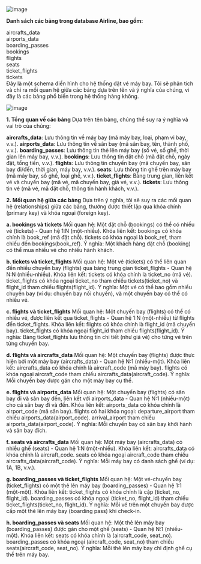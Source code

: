 
![image](https://github.com/user-attachments/assets/fadb8089-9143-4290-a3c9-de38cdb1baab)


**Danh sách các bảng trong database Airline, bao gồm:**

aircrafts_data <br>
airports_data <br>
boarding_passes <br>
bookings <br>
flights <br>
seats <br>
ticket_flights <br>
tickets<br>
Đây là một schema điển hình cho hệ thống đặt vé máy bay. Tôi sẽ phân tích và chỉ ra mối quan hệ giữa các bảng dựa trên tên và ý nghĩa của chúng, vì đây là các bảng phổ biến trong hệ thống hàng không.

![image](https://github.com/user-attachments/assets/ead1e108-120f-4f7f-abf8-286c306fd5d2)

**1. Tổng quan về các bảng**
Dựa trên tên bảng, chúng thể suy ra ý nghĩa và vai trò của chúng:

**aircrafts_data**: Lưu thông tin về máy bay (mã máy bay, loại, phạm vi bay, v.v.).
**airports_data**: Lưu thông tin về sân bay (mã sân bay, tên, thành phố, v.v.).
**boarding_passes**: Lưu thông tin thẻ lên máy bay (số vé, số ghế, thời gian lên máy bay, v.v.).
**bookings**: Lưu thông tin đặt chỗ (mã đặt chỗ, ngày đặt, tổng tiền, v.v.).
**flights**: Lưu thông tin chuyến bay (mã chuyến bay, sân bay đi/đến, thời gian, máy bay, v.v.).
**seats**: Lưu thông tin ghế trên máy bay (mã máy bay, số ghế, loại ghế, v.v.).
**ticket_flights**: Bảng trung gian, liên kết vé và chuyến bay (mã vé, mã chuyến bay, giá vé, v.v.).
**tickets**: Lưu thông tin vé (mã vé, mã đặt chỗ, thông tin hành khách, v.v.).

**2. Mối quan hệ giữa các bảng**
Dựa trên ý nghĩa, tôi sẽ suy ra các mối quan hệ (relationships) giữa các bảng, thường được thiết lập qua khóa chính (primary key) và khóa ngoại (foreign key).

**a. bookings và tickets**
Mối quan hệ: Một đặt chỗ (bookings) có thể có nhiều vé (tickets) - Quan hệ 1:N (một-nhiều).
Khóa liên kết:
bookings có khóa chính là book_ref (mã đặt chỗ).
tickets có khóa ngoại là book_ref, tham chiếu đến bookings(book_ref).
Ý nghĩa: Một khách hàng đặt chỗ (booking) có thể mua nhiều vé cho nhiều hành khách.

**b. tickets và ticket_flights**
Mối quan hệ: Một vé (tickets) có thể liên quan đến nhiều chuyến bay (flights) qua bảng trung gian ticket_flights - Quan hệ N:N (nhiều-nhiều).
Khóa liên kết:
tickets có khóa chính là ticket_no (mã vé).
ticket_flights có khóa ngoại ticket_no tham chiếu tickets(ticket_no) và flight_id tham chiếu flights(flight_id).
Ý nghĩa: Một vé có thể bao gồm nhiều chuyến bay (ví dụ: chuyến bay nối chuyến), và một chuyến bay có thể có nhiều vé.

**c. flights và ticket_flights**
Mối quan hệ: Một chuyến bay (flights) có thể có nhiều vé, được liên kết qua ticket_flights - Quan hệ 1:N (một-nhiều) từ flights đến ticket_flights.
Khóa liên kết:
flights có khóa chính là flight_id (mã chuyến bay).
ticket_flights có khóa ngoại flight_id tham chiếu flights(flight_id).
Ý nghĩa: Bảng ticket_flights lưu thông tin chi tiết (như giá vé) cho từng vé trên từng chuyến bay.

**d. flights và aircrafts_data**
Mối quan hệ: Một chuyến bay (flights) được thực hiện bởi một máy bay (aircrafts_data) - Quan hệ N:1 (nhiều-một).
Khóa liên kết:
aircrafts_data có khóa chính là aircraft_code (mã máy bay).
flights có khóa ngoại aircraft_code tham chiếu aircrafts_data(aircraft_code).
Ý nghĩa: Mỗi chuyến bay được gán cho một máy bay cụ thể.

**e. flights và airports_data**
Mối quan hệ: Một chuyến bay (flights) có sân bay đi và sân bay đến, liên kết với airports_data - Quan hệ N:1 (nhiều-một) cho cả sân bay đi và đến.
Khóa liên kết:
airports_data có khóa chính là airport_code (mã sân bay).
flights có hai khóa ngoại:
departure_airport tham chiếu airports_data(airport_code).
arrival_airport tham chiếu airports_data(airport_code).
Ý nghĩa: Mỗi chuyến bay có sân bay khởi hành và sân bay đích.

**f. seats và aircrafts_data**
Mối quan hệ: Một máy bay (aircrafts_data) có nhiều ghế (seats) - Quan hệ 1:N (một-nhiều).
Khóa liên kết:
aircrafts_data có khóa chính là aircraft_code.
seats có khóa ngoại aircraft_code tham chiếu aircrafts_data(aircraft_code).
Ý nghĩa: Mỗi máy bay có danh sách ghế (ví dụ: 1A, 1B, v.v.).

**g. boarding_passes và ticket_flights**
Mối quan hệ: Một vé-chuyến bay (ticket_flights) có một thẻ lên máy bay (boarding_passes) - Quan hệ 1:1 (một-một).
Khóa liên kết:
ticket_flights có khóa chính là cặp (ticket_no, flight_id).
boarding_passes có khóa ngoại (ticket_no, flight_id) tham chiếu ticket_flights(ticket_no, flight_id).
Ý nghĩa: Mỗi vé trên một chuyến bay được cấp một thẻ lên máy bay (boarding pass) khi check-in.

**h. boarding_passes và seats**
Mối quan hệ: Một thẻ lên máy bay (boarding_passes) được gán cho một ghế (seats) - Quan hệ N:1 (nhiều-một).
Khóa liên kết:
seats có khóa chính là (aircraft_code, seat_no).
boarding_passes có khóa ngoại (aircraft_code, seat_no) tham chiếu seats(aircraft_code, seat_no).
Ý nghĩa: Mỗi thẻ lên máy bay chỉ định ghế cụ thể trên máy bay.
